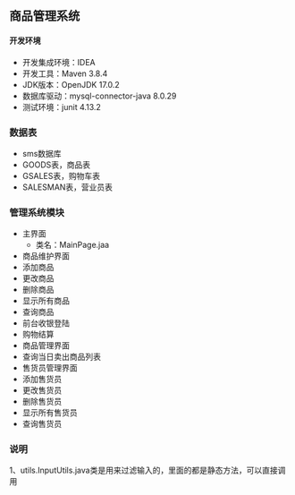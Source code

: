 ## 商品管理系统

#### 开发环境

+ 开发集成环境：IDEA
+ 开发工具：Maven 3.8.4
+ JDK版本：OpenJDK 17.0.2
+ 数据库驱动：mysql-connector-java 8.0.29
+ 测试环境：junit 4.13.2

### 数据表

+ sms数据库
+ GOODS表，商品表
+ GSALES表，购物车表
+ SALESMAN表，营业员表


### 管理系统模块

+ 主界面
  + 类名：MainPage.jaa
+ 商品维护界面
+ 添加商品
+ 更改商品
+ 删除商品
+ 显示所有商品
+ 查询商品
+ 前台收银登陆
+ 购物结算
+ 商品管理界面
+ 查询当日卖出商品列表
+ 售货员管理界面
+ 添加售货员
+ 更改售货员
+ 删除售货员
+ 显示所有售货员
+ 查询售货员


### 说明
1、utils.InputUtils.java类是用来过滤输入的，里面的都是静态方法，可以直接调用